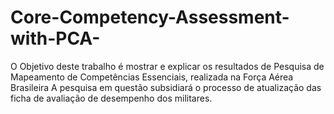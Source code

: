 # Core-Competency-Assessment-with-PCA-

O Objetivo deste trabalho é mostrar e explicar os resultados de Pesquisa de Mapeamento de Competências Essenciais, realizada na Força Aérea Brasileira
A pesquisa em questão subsidiará o processo de atualização das ficha de avaliação de desempenho dos militares.

